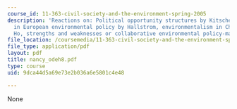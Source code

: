 ```yaml
---
course_id: 11-363-civil-society-and-the-environment-spring-2005
description: 'Reactions on: Political opportunity structures by Kitschelt, NGO participation
  in European environmental policy by Hallstrom, environmentalism in China by Peter
  Ho, strengths and weaknesses or collaborative environmental policy-making by Singleton.'
file_location: /coursemedia/11-363-civil-society-and-the-environment-spring-2005/9dca44d5a69e73e2b036a6e5801c4e48_nancy_odeh8.pdf
file_type: application/pdf
layout: pdf
title: nancy_odeh8.pdf
type: course
uid: 9dca44d5a69e73e2b036a6e5801c4e48

---
```

None